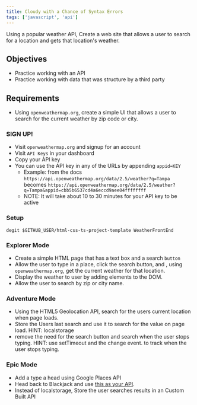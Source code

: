 ```yaml
---
title: Cloudy with a Chance of Syntax Errors
tags: ['javascript', 'api']
---
```


Using a popular weather API, Create a web site that allows a user to search for
a location and gets that location's weather.

## Objectives

- Practice working with an API
- Practice working with data that was structure by a third party

## Requirements

- Using `openweathermap.org`, create a simple UI that allows a user to search
  for the current weather by zip code or city.

### SIGN UP!

- Visit `openweathermap.org` and signup for an account
- Visit `API Keys` in your dashboard
- Copy your API key
- You can use the API key in any of the URLs by appending `appid=KEY`
  - Example: from the docs
    `https://api.openweathermap.org/data/2.5/weather?q=Tampa` becomes
    `https://api.openweathermap.org/data/2.5/weather?q=Tampa&appid=cbb5b6537cd4a6eccd9aee04ffffffff`
  - NOTE: It will take about 10 to 30 minutes for your API key to be active

### Setup

```
degit $GITHUB_USER/html-css-ts-project-template WeatherFrontEnd
```

### Explorer Mode

- Create a simple HTML page that has a text box and a search `button`
- Allow the user to type in a place, click the search button, and , using
  `openweathermap.org`, get the current weather for that location.
- Display the weather to user by adding elements to the DOM.
- Allow the user to search by zip or city name.

### Adventure Mode

- Using the HTML5 Geolocation API, search for the users current location
  when page loads.
- Store the Users last search and use it to search for the value on page
  load. HINT: localstorage
- remove the need for the search button and search when the user stops
  typing. HINT: use setTimeout and the change event. to track when the user
  stops typing.

### Epic Mode

- Add a type a head using Google Places API
- Head back to Blackjack and use
  [this as your API](https://deckofcardsapi.com/).
- Instead of localstorage, Store the user searches results in an Custom
  Built API
